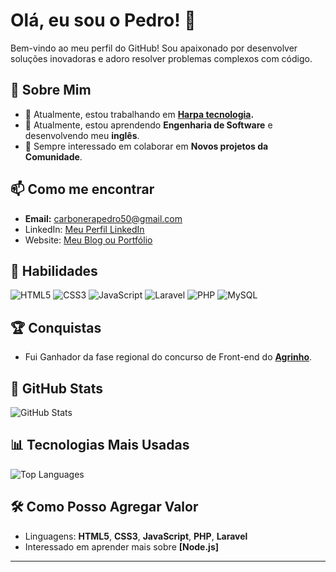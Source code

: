 # Olá, eu sou o Pedro! 👋

Bem-vindo ao meu perfil do GitHub! Sou apaixonado por desenvolver soluções inovadoras e adoro resolver problemas complexos com código.

## 🌟 Sobre Mim

- 🔭 Atualmente, estou trabalhando em **[Harpa tecnologia](https://harpatecnologia.com.br/grupo/).**
- 🌱 Atualmente, estou aprendendo **Engenharia de Software** e desenvolvendo meu **inglês**.
- 👯 Sempre interessado em colaborar em **Novos projetos da Comunidade**.

## 📫 Como me encontrar

- **Email:** [carbonerapedro50@gmail.com](mailto:carbonerapedro50@gmail.com)
- LinkedIn: [Meu Perfil LinkedIn](https://www.linkedin.com/in/pedro-henrique-carbonera-83031a302/)
- Website: [Meu Blog ou Portfólio](https://seudominio.com)

## 🚀 Habilidades

![HTML5](https://img.shields.io/badge/-HTML5-E34F26?style=flat&logo=html5&logoColor=white)
![CSS3](https://img.shields.io/badge/-CSS3-1572B6?style=flat&logo=css3&logoColor=white)
![JavaScript](https://img.shields.io/badge/-JavaScript-F7DF1E?style=flat&logo=javascript&logoColor=black)
![Laravel](https://img.shields.io/badge/-Laravel-FF2D20?style=flat&logo=laravel&logoColor=white)
![PHP](https://img.shields.io/badge/-PHP-777BB4?style=flat&logo=php&logoColor=white)
![MySQL](https://img.shields.io/badge/-MySQL-4479A1?style=flat&logo=mysql&logoColor=white)

## 🏆 Conquistas

- Fui Ganhador da fase regional do concurso de Front-end do **[Agrinho](link-para-certificado)**.

## 🚀 GitHub Stats

![GitHub Stats](https://github-readme-stats.vercel.app/api?username=pedrocarbonera1&show_icons=true&theme=radical)

## 📊 Tecnologias Mais Usadas

![Top Languages](https://github-readme-stats.vercel.app/api/top-langs/?username=pedrocarbonera1&layout=compact&theme=radical)

## 🛠️ Como Posso Agregar Valor

- Linguagens: **HTML5**, **CSS3**, **JavaScript**, **PHP**, **Laravel**
- Interessado em aprender mais sobre **[Node.js]**

---
